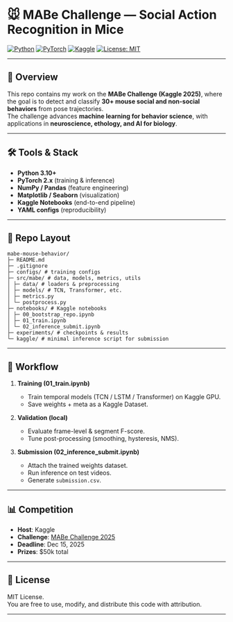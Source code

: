 # 🐭 MABe Challenge — Social Action Recognition in Mice

[![Python](https://img.shields.io/badge/python-3.10+-blue.svg)]()
[![PyTorch](https://img.shields.io/badge/PyTorch-2.x-red.svg)]()
[![Kaggle](https://img.shields.io/badge/Kaggle-Notebooks-important)]()
[![License: MIT](https://img.shields.io/badge/License-MIT-green.svg)]()

---

## 📖 Overview
This repo contains my work on the **MABe Challenge (Kaggle 2025)**, where the goal is to detect and classify **30+ mouse social and non-social behaviors** from pose trajectories.  
The challenge advances **machine learning for behavior science**, with applications in **neuroscience, ethology, and AI for biology**.

---

## 🛠 Tools & Stack
- **Python 3.10+**
- **PyTorch 2.x** (training & inference)
- **NumPy / Pandas** (feature engineering)
- **Matplotlib / Seaborn** (visualization)
- **Kaggle Notebooks** (end-to-end pipeline)
- **YAML configs** (reproducibility)

---

## 📂 Repo Layout
```text
mabe-mouse-behavior/
├─ README.md
├─ .gitignore
├─ configs/ # training configs
├─ src/mabe/ # data, models, metrics, utils
│ ├─ data/ # loaders & preprocessing
│ ├─ models/ # TCN, Transformer, etc.
│ ├─ metrics.py
│ └─ postprocess.py
├─ notebooks/ # Kaggle notebooks
│ ├─ 00_bootstrap_repo.ipynb
│ ├─ 01_train.ipynb
│ └─ 02_inference_submit.ipynb
├─ experiments/ # checkpoints & results
└─ kaggle/ # minimal inference script for submission
```


---

## 🚀 Workflow
1. **Training (01_train.ipynb)**  
   - Train temporal models (TCN / LSTM / Transformer) on Kaggle GPU.  
   - Save weights + meta as a Kaggle Dataset.  

2. **Validation (local)**  
   - Evaluate frame-level & segment F-score.  
   - Tune post-processing (smoothing, hysteresis, NMS).  

3. **Submission (02_inference_submit.ipynb)**  
   - Attach the trained weights dataset.  
   - Run inference on test videos.  
   - Generate `submission.csv`.  

---

## 📊 Competition
- **Host**: Kaggle  
- **Challenge**: [MABe Challenge 2025](https://www.kaggle.com/competitions/MABe-mouse-behavior-detection)  
- **Deadline**: Dec 15, 2025  
- **Prizes**: $50k total  

---

## 📜 License
MIT License.  
You are free to use, modify, and distribute this code with attribution.

---
